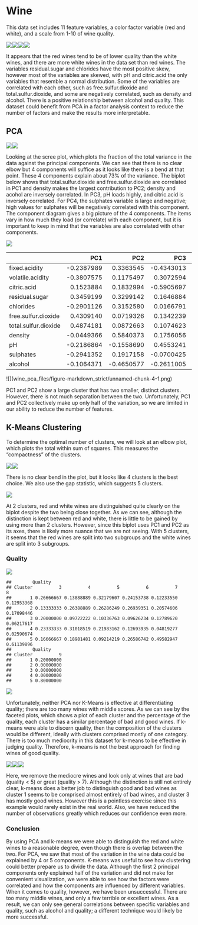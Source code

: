 Wine
====

This data set includes 11 feature variables, a color factor variable
(red and white), and a scale from 1-10 of wine quality.

![](wine_pca_files/figure-markdown_strict/unnamed-chunk-1-1.png)![](wine_pca_files/figure-markdown_strict/unnamed-chunk-1-2.png)![](wine_pca_files/figure-markdown_strict/unnamed-chunk-1-3.png)![](wine_pca_files/figure-markdown_strict/unnamed-chunk-1-4.png)

It appears that the red wines tend to be of lower quality than the white
wines, and there are more white wines in the data set than red wines.
The variables residual.sugar and chlorides have the most positive skew,
however most of the variables are skewed, with pH and citric.acid the
only variables that resemble a normal distribution. Some of the
variables are correlated with each other, such as free.sulfur.dioxide
and total.sulfur.dioxide, and some are negatively correlated, such as
density and alcohol. There is a positive relationship between alcohol
and quality. This dataset could benefit from PCA in a factor analysis
context to reduce the number of factors and make the results more
interpretable.

PCA
---

![](wine_pca_files/figure-markdown_strict/unnamed-chunk-2-1.png)![](wine_pca_files/figure-markdown_strict/unnamed-chunk-2-2.png)

Looking at the scree plot, which plots the fraction of the total
variance in the data against the principal components. We can see that
there is no clear elbow but 4 components will suffice as it looks like
there is a bend at that point. These 4 components explain about 73% of
the variance. The biplot below shows that total.sulfur.dioxide and
free.sulfur.dioxide are correlated in PC1 and density makes the largest
contribution to PC2; density and acohol are inversely correlated. In
PC3, pH loads highly, and citric.acid is inversely correlated. For PC4,
the sulphates variable is large and negative; high values for sulphates
will be negatively correlated with this component. The component diagram
gives a big picture of the 4 components. The items vary in how much they
load (or correlate) with each component, but it is important to keep in
mind that the variables are also correlated with other components.

![](wine_pca_files/figure-markdown_strict/unnamed-chunk-3-1.png)
<table class="table" style="margin-left: auto; margin-right: auto;">
<thead>
<tr>
<th style="text-align:left;">
</th>
<th style="text-align:right;">
PC1
</th>
<th style="text-align:right;">
PC2
</th>
<th style="text-align:right;">
PC3
</th>
<th style="text-align:right;">
PC4
</th>
</tr>
</thead>
<tbody>
<tr>
<td style="text-align:left;">
fixed.acidity
</td>
<td style="text-align:right;">
-0.2387989
</td>
<td style="text-align:right;">
0.3363545
</td>
<td style="text-align:right;">
-0.4343013
</td>
<td style="text-align:right;">
0.1643462
</td>
</tr>
<tr>
<td style="text-align:left;">
volatile.acidity
</td>
<td style="text-align:right;">
-0.3807575
</td>
<td style="text-align:right;">
0.1175497
</td>
<td style="text-align:right;">
0.3072594
</td>
<td style="text-align:right;">
0.2127849
</td>
</tr>
<tr>
<td style="text-align:left;">
citric.acid
</td>
<td style="text-align:right;">
0.1523884
</td>
<td style="text-align:right;">
0.1832994
</td>
<td style="text-align:right;">
-0.5905697
</td>
<td style="text-align:right;">
-0.2643003
</td>
</tr>
<tr>
<td style="text-align:left;">
residual.sugar
</td>
<td style="text-align:right;">
0.3459199
</td>
<td style="text-align:right;">
0.3299142
</td>
<td style="text-align:right;">
0.1646884
</td>
<td style="text-align:right;">
0.1674430
</td>
</tr>
<tr>
<td style="text-align:left;">
chlorides
</td>
<td style="text-align:right;">
-0.2901126
</td>
<td style="text-align:right;">
0.3152580
</td>
<td style="text-align:right;">
0.0166791
</td>
<td style="text-align:right;">
-0.2447439
</td>
</tr>
<tr>
<td style="text-align:left;">
free.sulfur.dioxide
</td>
<td style="text-align:right;">
0.4309140
</td>
<td style="text-align:right;">
0.0719326
</td>
<td style="text-align:right;">
0.1342239
</td>
<td style="text-align:right;">
-0.3572789
</td>
</tr>
<tr>
<td style="text-align:left;">
total.sulfur.dioxide
</td>
<td style="text-align:right;">
0.4874181
</td>
<td style="text-align:right;">
0.0872663
</td>
<td style="text-align:right;">
0.1074623
</td>
<td style="text-align:right;">
-0.2084201
</td>
</tr>
<tr>
<td style="text-align:left;">
density
</td>
<td style="text-align:right;">
-0.0449366
</td>
<td style="text-align:right;">
0.5840373
</td>
<td style="text-align:right;">
0.1756056
</td>
<td style="text-align:right;">
0.0727250
</td>
</tr>
<tr>
<td style="text-align:left;">
pH
</td>
<td style="text-align:right;">
-0.2186864
</td>
<td style="text-align:right;">
-0.1558690
</td>
<td style="text-align:right;">
0.4553241
</td>
<td style="text-align:right;">
-0.4145511
</td>
</tr>
<tr>
<td style="text-align:left;">
sulphates
</td>
<td style="text-align:right;">
-0.2941352
</td>
<td style="text-align:right;">
0.1917158
</td>
<td style="text-align:right;">
-0.0700425
</td>
<td style="text-align:right;">
-0.6405357
</td>
</tr>
<tr>
<td style="text-align:left;">
alcohol
</td>
<td style="text-align:right;">
-0.1064371
</td>
<td style="text-align:right;">
-0.4650577
</td>
<td style="text-align:right;">
-0.2611005
</td>
<td style="text-align:right;">
-0.1068027
</td>
</tr>
</tbody>
</table>
![](wine_pca_files/figure-markdown_strict/unnamed-chunk-4-1.png)

PC1 and PC2 show a large cluster that has two smaller, distinct
clusters. However, there is not much separation between the two.
Unfortunately, PC1 and PC2 collectively make up only half of the
variation, so we are limited in our ability to reduce the number of
features.

K-Means Clustering
------------------

To determine the optimal number of clusters, we will look at an elbow
plot, which plots the total within sum of squares. This measures the
“compactness” of the clusters.

![](wine_pca_files/figure-markdown_strict/unnamed-chunk-5-1.png)![](wine_pca_files/figure-markdown_strict/unnamed-chunk-5-2.png)

There is no clear bend in the plot, but it looks like 4 clusters is the
best choice. We also use the gap statistic, which suggests 5 clusters.

![](wine_pca_files/figure-markdown_strict/unnamed-chunk-6-1.png)

At 2 clusters, red and white wines are distinguished quite clearly on
the biplot despite the two being close together. As we can see, although
the distinction is kept between red and white, there is little to be
gained by using more than 2 clusters. However, since this biplot uses
PC1 and PC2 as its axes, there is likely more nuance that we are not
seeing. With 5 clusters, it seems that the red wines are split into two
subgroups and the white wines are split into 3 subgroups.

### Quality

![](wine_pca_files/figure-markdown_strict/unnamed-chunk-7-1.png)

    ##        Quality
    ## Cluster          3          4          5          6          7          8
    ##       1 0.26666667 0.13888889 0.32179607 0.24153738 0.12233550 0.12953368
    ##       2 0.13333333 0.26388889 0.26286249 0.26939351 0.20574606 0.17098446
    ##       3 0.20000000 0.09722222 0.10336763 0.09626234 0.12789620 0.06217617
    ##       4 0.23333333 0.31018519 0.21983162 0.12693935 0.04819277 0.02590674
    ##       5 0.16666667 0.18981481 0.09214219 0.26586742 0.49582947 0.61139896
    ##        Quality
    ## Cluster          9
    ##       1 0.20000000
    ##       2 0.00000000
    ##       3 0.00000000
    ##       4 0.00000000
    ##       5 0.80000000

![](wine_pca_files/figure-markdown_strict/unnamed-chunk-7-2.png)

Unfortunately, neither PCA nor K-Means is effective at differentiating
quality; there are too many wines with middle scores. As we can see by
the faceted plots, which shows a plot of each cluster and the percentage
of the quality, each cluster has a similar percentage of bad and good
wines. If k-means were able to discern quality, then the composition of
the clusters would be different, ideally with clusters comprised mostly
of one category. There is too much mediocrity in this dataset for
k-means to be effective in judging quality. Therefore, k-means is not
the best approach for finding wines of good quality.

![](wine_pca_files/figure-markdown_strict/unnamed-chunk-8-1.png)![](wine_pca_files/figure-markdown_strict/unnamed-chunk-8-2.png)![](wine_pca_files/figure-markdown_strict/unnamed-chunk-8-3.png)

Here, we remove the mediocre wines and look only at wines that are bad
(quality &lt; 5) or great (quality &gt; 7). Although the distinction is
still not entirely clear, k-means does a better job to distinguish good
and bad wines as cluster 1 seems to be comprised almost entirely of bad
wines, and cluster 3 has mostly good wines. However this is a pointless
exercise since this example would rarely exist in the real world. Also,
we have reduced the number of observations greatly which reduces our
confidence even more.

### Conclusion

By using PCA and k-means we were able to distinguish the red and white
wines to a reasonable degree, even though there is overlap between the
two. For PCA, we saw that most of the variation in the wine data could
be explained by 4 or 5 components. K-means was useful to see how
clustering could better prepare us to divide the data. Although the
first 2 principal components only explained half of the variation and
did not make for convenient visualization, we were able to see how the
factors were correlated and how the components are influenced by
different variables. When it comes to quality, however, we have been
unsuccessful. There are too many middle wines, and only a few terrible
or excellent wines. As a result, we can only see general correlations
between specific variables and quality, such as alcohol and quality; a
different technique would likely be more successful.
